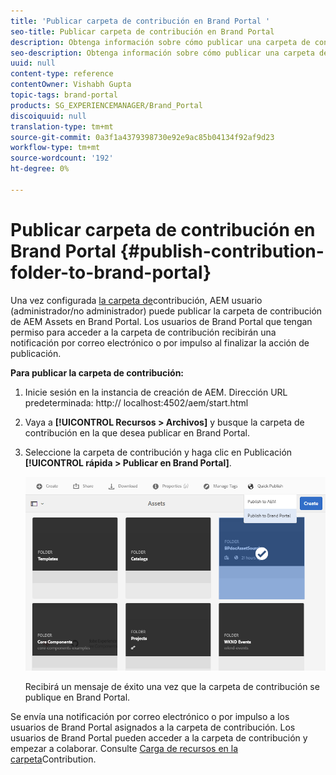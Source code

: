 ```yaml
---
title: 'Publicar carpeta de contribución en Brand Portal '
seo-title: Publicar carpeta de contribución en Brand Portal
description: Obtenga información sobre cómo publicar una carpeta de contribución de AEM Assets a Brand Portal en Brand Portal 6.4.5.
seo-description: Obtenga información sobre cómo publicar una carpeta de contribución de AEM Assets a Brand Portal en Brand Portal 6.4.5.
uuid: null
content-type: reference
contentOwner: Vishabh Gupta
topic-tags: brand-portal
products: SG_EXPERIENCEMANAGER/Brand_Portal
discoiquuid: null
translation-type: tm+mt
source-git-commit: 0a3f1a4379398730e92e9ac85b04134f92af9d23
workflow-type: tm+mt
source-wordcount: '192'
ht-degree: 0%

---
```



# Publicar carpeta de contribución en Brand Portal {#publish-contribution-folder-to-brand-portal}

Una vez configurada [la carpeta de](brand-portal-configure-contribution-folder-properties.md)contribución, AEM usuario (administrador/no administrador) puede publicar la carpeta de contribución de AEM Assets en Brand Portal. Los usuarios de Brand Portal que tengan permiso para acceder a la carpeta de contribución recibirán una notificación por correo electrónico o por impulso al finalizar la acción de publicación.


**Para publicar la carpeta de contribución:**

1. Inicie sesión en la instancia de creación de AEM.
Dirección URL predeterminada: http:// localhost:4502/aem/start.html
1. Vaya a **[!UICONTROL Recursos > Archivos]** y busque la carpeta de contribución en la que desea publicar en Brand Portal.
1. Seleccione la carpeta de contribución y haga clic en Publicación **[!UICONTROL rápida > Publicar en Brand Portal]**.

   ![](assets/publish-contribution-folder-to-bp.png)

   Recibirá un mensaje de éxito una vez que la carpeta de contribución se publique en Brand Portal.

Se envía una notificación por correo electrónico o por impulso a los usuarios de Brand Portal asignados a la carpeta de contribución. Los usuarios de Brand Portal pueden acceder a la carpeta de contribución y empezar a colaborar. Consulte [Carga de recursos en la carpeta](brand-portal-upload-assets-to-contribution-folder.md)Contribution.